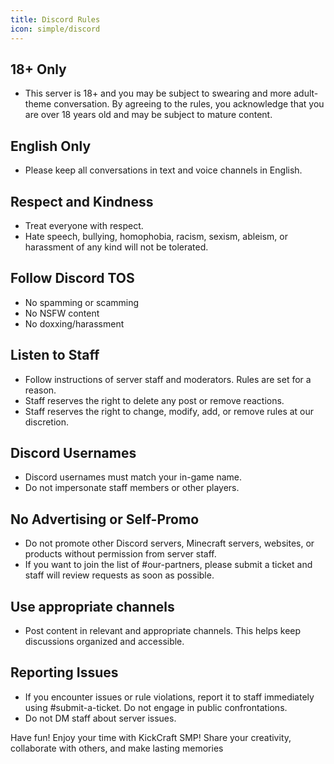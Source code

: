 ```yaml
---
title: Discord Rules
icon: simple/discord
---
```


## 18+ Only
- This server is 18+ and you may be subject to swearing and more adult-theme conversation. By agreeing to the rules, you acknowledge that you are over 18 years old and may be subject to mature content.

## English Only
- Please keep all conversations in text and voice channels in English.

## Respect and Kindness
- Treat everyone with respect.
- Hate speech, bullying, homophobia, racism, sexism, ableism, or harassment of any kind will not be tolerated.

## Follow Discord TOS
- No spamming or scamming
- No NSFW content
- No doxxing/harassment

## Listen to Staff
- Follow instructions of server staff and moderators. Rules are set for a reason.
- Staff reserves the right to delete any post or remove reactions.
- Staff reserves the right to change, modify, add, or remove rules at our discretion.

## Discord Usernames
- Discord usernames must match your in-game name.
- Do not impersonate staff members or other players.

## No Advertising or Self-Promo
- Do not promote other Discord servers, Minecraft servers, websites, or products without permission from server staff.
- If you want to join the list of #our-partners, please submit a ticket and staff will review requests as soon as possible.

## Use appropriate channels
- Post content in relevant and appropriate channels. This helps keep discussions organized and accessible.

## Reporting Issues
- If you encounter issues or rule violations, report it to staff immediately using #submit-a-ticket. Do not engage in public confrontations.
- Do not DM staff about server issues.

Have fun!
Enjoy your time with KickCraft SMP! Share your creativity, collaborate with others, and make lasting memories